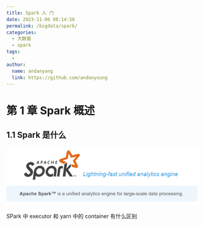 ```yaml
---
title: Spark 入 门
date: 2023-11-06 08:14:58
permalink: /bigdata/spark/
categories:
  - 大数据
  - spark
tags:
  -
author:
  name: andanyang
  link: https://github.com/andanyoung
---
```


# 第 1 章 Spark 概述

## 1.1 Spark 是什么

![image-20231106213433812](../../.vuepress/public/spark/image-20231106213433812.png)

SPark 中 executor 和 yarn 中的 container 有什么区别
